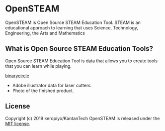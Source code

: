 # OpenSTEAM
OpenSTEAM is Open Source STEAM Education Tool.
STEAM is an educational approach to learning that uses Science, Technology, Engineering, the Arts and Mathematics
 
  
## What is Open Source STEAM Education Tools?
Open Source STEAM Education Tool is data that allows you to create tools that you can learn while playing.  



[binarycircle](https://github.com/keropiyo/OpenSTEAM/tree/master/binarycircle)
 * Adobe illustrator data for laser cutters.
 * Photo of the finished product.

## License
Copyright (c) 2019 keropiyo/KantanTech
OpenSTEAM is released under the [MIT license](https://opensource.org/licenses/mit-license.php).


